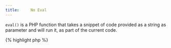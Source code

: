 ```yaml
---
title:     No Eval
---
```


`eval()` is a PHP function that takes a snippet of code provided as a string as parameter and will run it, as part of the current code. 

{% highlight php %}
<?php
$php = 'echo "Hello world";';
eval($php);
// Displays Hello world

{% endhighlight %}


`eval()` has two main drawbacks: 

* it is very slow, as PHP as to stop the current processing, compile the code and include it in the current tree, then resume execution. It is also known that opcode caches don't cache any `eval()`-ed strings, and force the recompilation of that code every time.
* Security wise, `eval()` will most probably be fed with data that is not known at coding time, maybe even with input from the internet user. If the `eval()`-ed code has to include user data, it would need a systematic sanitization that is not possible to do.

`create_function()` is the old style for creating anonymous functions in PHP. It actually relies on the same mechanism as `eval()` and should be treated as such. Both should be replaced by closures.

It is highly recommended to avoid using the `eval()` function and rely on other dynamical features of PHP such as variables variables. 


### Rule Details

Any usage of `eval()` is forbidden. 

The following are considered warnings:
{% highlight php %}
<?php
if(substr($variable, 0, 9) === '$GLOBALS[')){
	eval("\$value =\"$format[sql]\";");
}

$newfunc = create_function('$a,$b', 'return "ln($a) + ln($b) = " . log($a * $b);');

{% endhighlight %}{: .warning }


The following are considered legit:

{% highlight php %}
<?php
$closure = function ($a , $b) {
	return "ln($a) + ln($b) = " . log($a * $b)
};

{% endhighlight %}{: .good }


### When Not To Use This Rule

Please, always use this rule.


### Further Reading

* [Using Eval in PHP](http://blog.joshuaeichorn.com/archives/2005/08/01/using-eval-in-php/)
* [eval](http://php.net/function.eval)
* [create_function](http://php.net/function.create_function)
* [Closures](http://php.net/class.closure)


#### Related rules

* [Avoid Those Functions]



[Avoid Those Functions]: {{ "/good-practices/avoid-those-functions/" | prepend: site.clearphp.url }}
